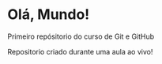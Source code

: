 # Olá, Mundo!
 Primeiro repósitorio do curso de Git e GitHub

Repositorio criado durante uma aula ao vivo!